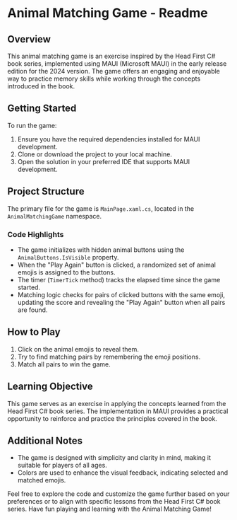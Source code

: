 # Animal Matching Game - Readme

## Overview
This animal matching game is an exercise inspired by the Head First C# book series, implemented using MAUI (Microsoft MAUI) in the early release edition for the 2024 version. The game offers an engaging and enjoyable way to practice memory skills while working through the concepts introduced in the book.

## Getting Started
To run the game:

1. Ensure you have the required dependencies installed for MAUI development.
2. Clone or download the project to your local machine.
3. Open the solution in your preferred IDE that supports MAUI development.

## Project Structure
The primary file for the game is `MainPage.xaml.cs`, located in the `AnimalMatchingGame` namespace.

### Code Highlights
- The game initializes with hidden animal buttons using the `AnimalButtons.IsVisible` property.
- When the "Play Again" button is clicked, a randomized set of animal emojis is assigned to the buttons.
- The timer (`TimerTick` method) tracks the elapsed time since the game started.
- Matching logic checks for pairs of clicked buttons with the same emoji, updating the score and revealing the "Play Again" button when all pairs are found.

## How to Play
1. Click on the animal emojis to reveal them.
2. Try to find matching pairs by remembering the emoji positions.
3. Match all pairs to win the game.

## Learning Objective
This game serves as an exercise in applying the concepts learned from the Head First C# book series. The implementation in MAUI provides a practical opportunity to reinforce and practice the principles covered in the book.

## Additional Notes
- The game is designed with simplicity and clarity in mind, making it suitable for players of all ages.
- Colors are used to enhance the visual feedback, indicating selected and matched emojis.

Feel free to explore the code and customize the game further based on your preferences or to align with specific lessons from the Head First C# book series. Have fun playing and learning with the Animal Matching Game!
